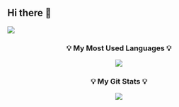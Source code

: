 ## Hi there 👋
<a href="https://unihee1.tistory.com/" target="_blank"><img src="tistory/뱃지레이블-배경색?style=뱃지모양&logo=로고&logoColor=로고색상"/></a>
<!--
**hee103/hee103** is a ✨ _special_ ✨ repository because its `README.md` (this file) appears on your GitHub profile.

Here are some ideas to get you started:

- 🔭 I’m currently working on ...
- 🌱 I’m currently learning ...
- 👯 I’m looking to collaborate on ...
- 🤔 I’m looking for help with ...
- 💬 Ask me about ...
- 📫 How to reach me: ...
- 😄 Pronouns: ...
- ⚡ Fun fact: ...
-->

<h3 align="center">💡 My Most Used Languages 💡</h3>
<p align="center">
  <a href="https://github.com/hee103">
    <img align="center" src="https://github-readme-stats.vercel.app/api/top-langs/?username=hee103&layout=compact&show_icons=true&theme=radical" />
  </a>
</p>

<h3 align="center">💡 My Git Stats 💡</h3>
<p align="center">
  <a href="https://github.com/hee103">
    <img align="center" src="https://github-readme-stats.vercel.app/api?username=hee103&show_icons=true&include_all_commits=true&theme=radical" />
  </a>
</p>
